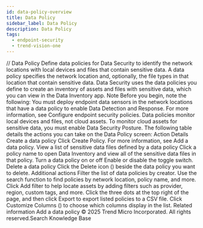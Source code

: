 ```yaml
---
id: data-policy-overview
title: Data Policy
sidebar_label: Data Policy
description: Data Policy
tags:
  - endpoint-security
  - trend-vision-one
---
```


/*<![CDATA[*/ $('#title').html($('meta[name=map-description]').attr('content')); /*]]>*/ Data Policy Define data policies for Data Security to identify the network locations with local devices and files that contain sensitive data. A data policy specifies the network location and, optionally, the file types in that location that contain sensitive data. Data Security uses the data policies you define to create an inventory of assets and files with sensitive data, which you can view in the Data Inventory app. Note Before you begin, note the following: You must deploy endpoint data sensors in the network locations that have a data policy to enable Data Detection and Response. For more information, see Configure endpoint security policies. Data policies monitor local devices and files, not cloud assets. To monitor cloud assets for sensitive data, you must enable Data Security Posture. The following table details the actions you can take on the Data Policy screen: Action Details Create a data policy Click Create Policy. For more information, see Add a data policy. View a list of sensitive data files defined by a data policy Click a policy name to open Data Inventory and view all of the sensitive data files in that policy. Turn a data policy on or off Enable or disable the toggle switch. Delete a data policy Click the Delete icon () beside the data policy you want to delete. Additional actions Filter the list of data policies by creator. Use the search function to find policies by network location, policy name, and more. Click Add filter to help locate assets by adding filters such as provider, region, custom tags, and more. Click the three dots at the top right of the page, and then click Export to export listed policies to a CSV file. Click Customize Columns () to choose which columns display in the list. Related information Add a data policy © 2025 Trend Micro Incorporated. All rights reserved.Search Knowledge Base